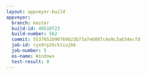 ```yaml
---
layout: appveyor-build
appveyor:
  branch: master
  build-id: 49510723
  build-number: 562
  commit: 5537652b90769b23b73a7e6897c4a9c3a634ecfd
  job-id: ryx9rp26ck1iujb6
  job-number: 5
  os-name: Windows
  test-result: 0
---
```

